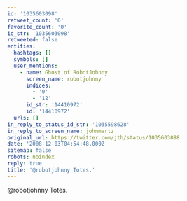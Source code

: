 ```yaml
---
id: '1035603098'
retweet_count: '0'
favorite_count: '0'
id_str: '1035603098'
retweeted: false
entities:
  hashtags: []
  symbols: []
  user_mentions:
    - name: Ghost of RobotJohnny
      screen_name: robotjohnny
      indices:
        - '0'
        - '12'
      id_str: '14410972'
      id: '14410972'
  urls: []
in_reply_to_status_id_str: '1035598628'
in_reply_to_screen_name: johnmartz
original_url: https://twitter.com/jth/status/1035603098
date: '2008-12-03T04:54:48.000Z'
sitemap: false
robots: noindex
reply: true
title: '@robotjohnny Totes.'
---
```


@robotjohnny Totes.